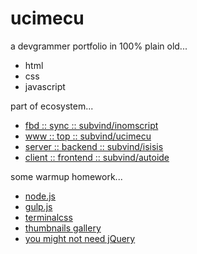 ucimecu
========

a devgrammer portfolio in 100% plain old...
- html
- css
- javascript

part of ecosystem...
- [fbd :: sync :: subvind/inomscript](https://github.com/subvind/inomscript)
- [www :: top :: subvind/ucimecu](https://github.com/subvind/ucimecu)
- [server :: backend :: subvind/isisis](https://github.com/subvind/isisis)
- [client :: frontend :: subvind/autoide](https://github.com/subvind/autoide)

some warmup homework...
- [node.js](https://nodejs.org/en)
- [gulp.js](https://gulpjs.com/)
- [terminalcss](https://terminalcss.xyz/)
- [thumbnails gallery](https://www.lightgalleryjs.com/demos/thumbnails/)
- [you might not need jQuery](https://youmightnotneedjquery.com/)
